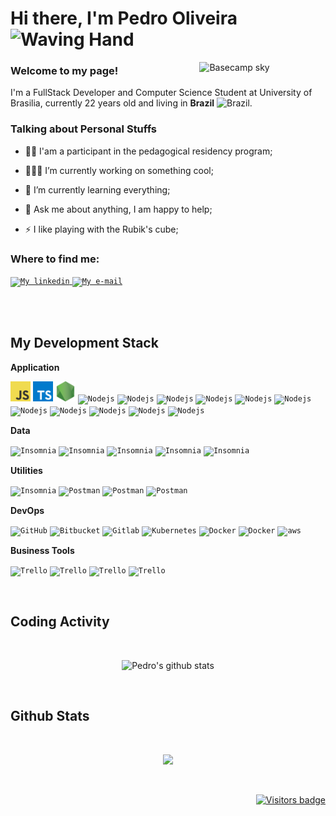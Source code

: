 <h1>Hi there, I'm Pedro Oliveira <img width="40" src="https://emojis.slackmojis.com/emojis/images/1565879801/6181/waving_hand_animated.gif?1565879801" alt="Waving Hand" /></h1>

<img align="right" width="40%" src="https://media0.giphy.com/media/24C2paIV0IBEY/giphy.gif?cid=ecf05e47garf786agmig6tvy18y9s3ulcdlrwt7rnsj3hd9q&rid=giphy.gif" alt="Basecamp sky" />

### Welcome to my page!
<p>
  I'm a FullStack Developer and Computer Science Student at University of Brasilia, currently 22 years old and living in
  <b>Brazil</b>   <img width="14" src="https://www.flaticon.com/svg/static/icons/svg/197/197386.svg" alt="Brazil" />.
</p>

### Talking about Personal Stuffs

- 👨‍🏫 I'am a participant in the pedagogical residency program;

- 👩🏻‍💻 I’m currently working on something cool;

- 🌱 I’m currently learning everything; 

- 💬 Ask me about anything, I am happy to help;

- ⚡ I like playing with the Rubik's cube;

### Where to find me:

<a href="https://www.linkedin.com/in/pedro-oliveira-dev/">
  <code><img alt="My linkedin" width="28" src="https://www.flaticon.com/svg/static/icons/svg/1383/1383262.svg" /></code>
</a>

<a href="mailto:pedro.oliveira.unb@gmail.com">
  <code><img alt="My e-mail" width="32" src="https://www.flaticon.com/svg/static/icons/svg/324/324123.svg" /></code>
</a>

<br/><br/>

## My Development Stack

**Application**

<code><img height="32" src="https://raw.githubusercontent.com/github/explore/80688e429a7d4ef2fca1e82350fe8e3517d3494d/topics/javascript/javascript.png" alt="Javascript"/></code>
<code><img height="32" src="https://raw.githubusercontent.com/github/explore/80688e429a7d4ef2fca1e82350fe8e3517d3494d/topics/typescript/typescript.png" alt="Typescript"/></code>
<code><img height="32" src="https://raw.githubusercontent.com/github/explore/80688e429a7d4ef2fca1e82350fe8e3517d3494d/topics/nodejs/nodejs.png" alt="Nodejs"/></code>
<code><img height="36" src="https://img.icons8.com/color/344/python.png" alt="Nodejs"/></code>
<code><img height="34" src="https://www.flaticon.com/svg/static/icons/svg/919/919854.svg" alt="Nodejs"/></code>
<code><img height="36" src="https://upload.wikimedia.org/wikipedia/commons/e/ee/.NET_Core_Logo.svg" alt="Nodejs"/></code>
<code><img height="32" src="https://www.flaticon.com/svg/static/icons/svg/1216/1216733.svg" alt="Nodejs"/></code>
<code><img height="32" src="https://www.flaticon.com/svg/static/icons/svg/732/732190.svg" alt="Nodejs"/></code>
<code><img height="32" src="https://upload.wikimedia.org/wikipedia/commons/9/95/Vue.js_Logo_2.svg" alt="Nodejs"/></code>
<code><img height="34" src="https://cdn.worldvectorlogo.com/logos/angular-icon.svg" alt="Nodejs"/></code>
<code><img height="34" src="https://daniel-vinicius.gallerycdn.vsassets.io/extensions/daniel-vinicius/code-snipptes-reactjs-pt-br/0.1.5/1604851345822/Microsoft.VisualStudio.Services.Icons.Default" alt="Nodejs"/></code>
<code><img height="34" src="https://cdn.quasar.dev/logo/svg/quasar-logo.svg" alt="Nodejs"/></code>
<code><img height="34" src="https://cdn.iconscout.com/icon/free/png-256/android-2719784-2265530.png" alt="Nodejs"/></code>
<code><img height="32" src="https://www.flaticon.com/svg/static/icons/svg/919/919831.svg" alt="Nodejs"/></code>

**Data**

<code><img height="32" src="https://cdn.iconscout.com/icon/free/png-256/postgresql-5-569524.png" alt="Insomnia"/></code>
<code><img height="32" src="https://cdn.iconscout.com/icon/free/png-256/elastic-283142.png" alt="Insomnia"/></code>
<code><img height="32" src="https://www.flaticon.com/svg/static/icons/svg/919/919836.svg" alt="Insomnia"/></code>
<code><img height="32" src="https://cdn.iconscout.com/icon/free/png-256/mongodb-3-1175138.png" alt="Insomnia"/></code>
<code><img height="32" src="https://cdn.iconscout.com/icon/free/png-256/amazon-s3-2968702-2464706.png" alt="Insomnia"/></code>

**Utilities**

<code><img height="32" src="https://icons.iconarchive.com/icons/papirus-team/papirus-apps/256/insomnia-icon.png" alt="Insomnia"/></code>
<code><img height="32" src="https://img.icons8.com/dusk/344/postman-api.png" alt="Postman"/></code>
<code><img height="32" src="https://img.icons8.com/color/344/intellij-idea.png" alt="Postman"/></code>
<code><img height="32" src="https://img.icons8.com/fluent/344/visual-studio-code-2019.png" alt="Postman"/></code>

**DevOps**

<code><img height="32" src="https://cdn3.iconfinder.com/data/icons/inficons/512/github.png" alt="GitHub"/></code>
<code><img height="32" src="https://cdn4.iconfinder.com/data/icons/logos-and-brands/512/44_Bitbucket_logo_logos-512.png" alt="Bitbucket"/></code>
<code><img height="32" src="https://img.icons8.com/color/2x/gitlab.png" alt="Gitlab"/></code>
<code><img height="32" src="https://img.icons8.com/color/452/kubernetes.png" alt="Kubernetes"/></code>
<code><img  height="32" src="https://www.flaticon.com/svg/static/icons/svg/919/919853.svg" alt="Docker"/></code>
<code><img width=44 height="32" src="https://cdn.worldvectorlogo.com/logos/rancher.svg" alt="Docker"/></code>
<code><img width=48 height="32" src="https://upload.wikimedia.org/wikipedia/commons/5/5c/AWS_Simple_Icons_AWS_Cloud.svg" alt="aws"/></code>

**Business Tools**

<code><img height="32" src="https://cdn.iconscout.com/icon/free/png-256/trello-2752053-2284870.png" alt="Trello"/></code>
<code><img height="32" src="https://cdn.iconscout.com/icon/free/png-256/slack-2752072-2284889.png" alt="Trello"/></code>
<code><img height="32" src="https://cdn3.iconfinder.com/data/icons/popular-services-brands-vol-2/512/asana-512.png" alt="Trello"/></code>
<code><img height="32" src="https://cdn.iconscout.com/icon/free/png-256/skype-48-156921.png" alt="Trello"/></code>

<br/>

## Coding Activity

<br/>

<p align="center">
  <img src="https://github-readme-stats.vercel.app/api?username=PedroUNB&show_icons=true&theme=dracula" alt="Pedro's github stats" />
</p>

<br/>

## Github Stats

<br/>

<p align="center">
  <img src="https://github-readme-stats.vercel.app/api/top-langs/?username=PedroUNB&layout=compact&theme=dracula" />
</p>

<br/>

<p align="right">
  <a href="https://badges.pufler.dev">
      <img src="https://badges.pufler.dev/visits/PedroUNB/PedroUNB" alt="Visitors badge" />
   </a>
</p>
